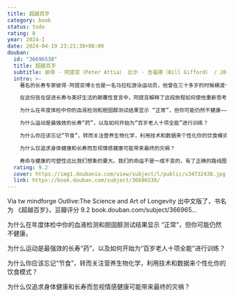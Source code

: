 ```yaml
---
title: 超越百岁
category: book
status: todo
rating: 0
year: 2024-1
date: 2024-04-19 23:21:38+08:00
douban:
  id: "36696538"
  title: 超越百岁
  subtitle: 彼得 · 阿提亚（Peter Attia） 比尔 · 吉福德（Bill Gifford） / 2024 / 中译出版社
  intro: >-
    著名的长寿专家彼得·阿提亚博士也是一名马拉松游泳运动员，他曾在三十多岁的时候横渡卡特琳娜海峡。但他的健康状况居然也出现了异常，有早逝于心脏病的风险。这一发现促使他开始探索长寿之道：我们如何以及为何会死亡，我们如何才能延缓甚至预防那些导致大多数人死亡的慢性病，例如心脏病、癌症、阿尔茨海默病与2型糖尿病。

    在这份旨在促进长寿与美好生活的颠覆性宣言中，阿提亚解释了这段旅程如何使他重新思考了对医疗保健的态度。虽然主流医学取得了很多成就，但在防治这些与年龄有关的疾病方面却进展甚微。往往它干预的时机太晚而无法提供及时的帮助，并以损害健康年限或生活质量为代价延长寿命。阿提亚认为，我们必须用个性化、积极主动的长寿策略来取代这种过时的框架，也就是一种我们应该立即采取行动而非等待的策略。这不是“生物黑客”，这是一种以科学为基础的战略方法，在延长寿命的同时改善我们的身体、认知和情绪健康。阿提亚的目标不是告诉你该做什么，而是更多地帮助你学会如何思考长期健康，以便为你个人制定最佳计划。在这本书中，读者将会发现：

    为什么在年度体检中你的血液检测和胆固醇测试结果显示 “正常”，但你可能仍然不健康——因为平均值并不等同于最佳状态。

    为什么运动是最强效的长寿“药”，以及如何开始为“百岁老人十项全能”进行训练？

    为什么你应该忘记“节食”，转而关注营养生物化学，利用技术和数据来个性化你的饮食模式？

    为什么仅追求身体健康和长寿而忽视情感健康可能带来最终的灾祸？

    寿命与健康的可塑性远比我们想象的要大。我们的命运不是一成不变的，有了正确的路线图，你就可以为你的人生规划一条不同的道路，让你比你的基因更长寿，让每一个十年都比前一个十年更好。
  rating: 9.2
  cover: https://img1.doubanio.com/view/subject/l/public/s34732438.jpg
  link: https://book.douban.com/subject/36696538/
---
```


Via tw mindforge Outlive:The Science and Art of Longevity  出中文版了，书名为 《超越百岁》，豆瓣评分 9.2
book.douban.com/subject/366965…

为什么在年度体检中你的血液检测和胆固醇测试结果显示 “正常”，但你可能仍然不健康。

为什么运动是最强效的长寿“药”，以及如何开始为“百岁老人十项全能”进行训练？

为什么你应该忘记“节食”，转而关注营养生物化学，利用技术和数据来个性化你的饮食模式？

为什么仅追求身体健康和长寿而忽视情感健康可能带来最终的灾祸？

